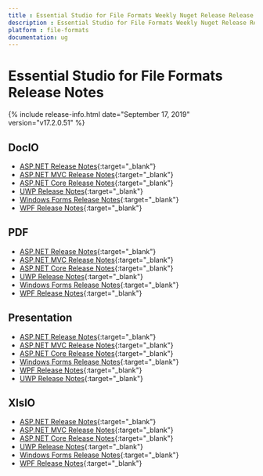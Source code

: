 ```yaml
---
title : Essential Studio for File Formats Weekly Nuget Release Release Notes  
description : Essential Studio for File Formats Weekly Nuget Release Release Notes  
platform : file-formats
documentation: ug
---
```


# Essential Studio for File Formats  Release Notes  

{% include release-info.html date="September 17, 2019" version="v17.2.0.51" %} 

## DocIO

* [ASP.NET Release Notes](/aspnet/release-notes/v17.2.0.51#docio){:target="_blank"}
* [ASP.NET MVC Release Notes](/aspnetmvc/release-notes/v17.2.0.51#docio){:target="_blank"}
* [ASP.NET Core Release Notes](/aspnet-core/release-notes/v17.2.0.51#docio){:target="_blank"}
* [UWP Release Notes](/uwp/release-notes/v17.2.0.51#docio){:target="_blank"}
* [Windows Forms Release Notes](/windowsforms/release-notes/v17.2.0.51#docio){:target="_blank"}
* [WPF Release Notes](/wpf/release-notes/v17.2.0.51#docio){:target="_blank"}


## PDF

* [ASP.NET Release Notes](/aspnet/release-notes/v17.2.0.51#pdf){:target="_blank"}
* [ASP.NET MVC Release Notes](/aspnetmvc/release-notes/v17.2.0.51#pdf){:target="_blank"}
* [ASP.NET Core Release Notes](/aspnet-core/release-notes/v17.2.0.51#pdf){:target="_blank"}
* [UWP Release Notes](/uwp/release-notes/v17.2.0.51#pdf){:target="_blank"}
* [Windows Forms Release Notes](/windowsforms/release-notes/v17.2.0.51#pdf){:target="_blank"}
* [WPF Release Notes](/wpf/release-notes/v17.2.0.51#pdf){:target="_blank"}


## Presentation

* [ASP.NET Release Notes](/aspnet/release-notes/v17.2.0.51#presentation){:target="_blank"}
* [ASP.NET MVC Release Notes](/aspnetmvc/release-notes/v17.2.0.51#presentation){:target="_blank"}
* [ASP.NET Core Release Notes](/aspnet-core/release-notes/v17.2.0.51#presentation){:target="_blank"}
* [Windows Forms Release Notes](/windowsforms/release-notes/v17.2.0.51#presentation){:target="_blank"}
* [WPF Release Notes](/wpf/release-notes/v17.2.0.51#presentation){:target="_blank"}
* [UWP Release Notes](/uwp/release-notes/v17.2.0.51#presentation){:target="_blank"}


## XlsIO

* [ASP.NET Release Notes](/aspnet/release-notes/v17.2.0.51#xlsio){:target="_blank"}
* [ASP.NET MVC Release Notes](/aspnetmvc/release-notes/v17.2.0.51#xlsio){:target="_blank"}
* [ASP.NET Core Release Notes](/aspnet-core/release-notes/v17.2.0.51#xlsio){:target="_blank"}
* [UWP Release Notes](/uwp/release-notes/v17.2.0.51#xlsio){:target="_blank"}
* [Windows Forms Release Notes](/windowsforms/release-notes/v17.2.0.51#xlsio){:target="_blank"}
* [WPF Release Notes](/wpf/release-notes/v17.2.0.51#xlsio){:target="_blank"}
